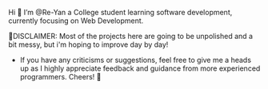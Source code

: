  Hi 👋 I’m @Re-Yan a College student learning software development, currently focusing on Web Development. 

🚨DISCLAIMER: Most of the projects here are going to be unpolished and a bit messy, but i'm hoping to improve day by day!

* If you have any criticisms or suggestions, feel free to give me a heads up 
as I highly appreciate feedback and guidance from more experienced programmers. Cheers! 🥳

        
<!---
Re-Yan/Re-Yan is a ✨ special ✨ repository because its `README.md` (this file) appears on your GitHub profile.
You can click the Preview link to take a look at your changes.
--->
